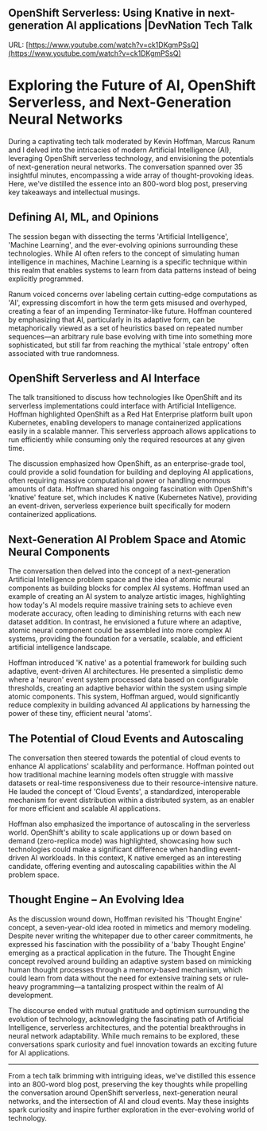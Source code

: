 ## OpenShift Serverless: Using Knative in next-generation AI applications |DevNation Tech Talk

URL: [https://www.youtube.com/watch?v=ck1DKgmPSsQ](https://www.youtube.com/watch?v=ck1DKgmPSsQ)

# Exploring the Future of AI, OpenShift Serverless, and Next-Generation Neural Networks

During a captivating tech talk moderated by Kevin Hoffman, Marcus Ranum and I delved into the intricacies of modern Artificial Intelligence (AI), leveraging OpenShift serverless technology, and envisioning the potentials of next-generation neural networks. The conversation spanned over 35 insightful minutes, encompassing a wide array of thought-provoking ideas. Here, we've distilled the essence into an 800-word blog post, preserving key takeaways and intellectual musings.

## Defining AI, ML, and Opinions

The session began with dissecting the terms 'Artificial Intelligence', 'Machine Learning', and the ever-evolving opinions surrounding these technologies. While AI often refers to the concept of simulating human intelligence in machines, Machine Learning is a specific technique within this realm that enables systems to learn from data patterns instead of being explicitly programmed.

Ranum voiced concerns over labeling certain cutting-edge computations as 'AI', expressing discomfort in how the term gets misused and overhyped, creating a fear of an impending Terminator-like future. Hoffman countered by emphasizing that AI, particularly in its adaptive form, can be metaphorically viewed as a set of heuristics based on repeated number sequences—an arbitrary rule base evolving with time into something more sophisticated, but still far from reaching the mythical 'stale entropy' often associated with true randomness.

## OpenShift Serverless and AI Interface

The talk transitioned to discuss how technologies like OpenShift and its serverless implementations could interface with Artificial Intelligence. Hoffman highlighted OpenShift as a Red Hat Enterprise platform built upon Kubernetes, enabling developers to manage containerized applications easily in a scalable manner. This serverless approach allows applications to run efficiently while consuming only the required resources at any given time.

The discussion emphasized how OpenShift, as an enterprise-grade tool, could provide a solid foundation for building and deploying AI applications, often requiring massive computational power or handling enormous amounts of data. Hoffman shared his ongoing fascination with OpenShift's 'knative' feature set, which includes K native (Kubernetes Native), providing an event-driven, serverless experience built specifically for modern containerized applications.

## Next-Generation AI Problem Space and Atomic Neural Components

The conversation then delved into the concept of a next-generation Artificial Intelligence problem space and the idea of atomic neural components as building blocks for complex AI systems. Hoffman used an example of creating an AI system to analyze artistic images, highlighting how today's AI models require massive training sets to achieve even moderate accuracy, often leading to diminishing returns with each new dataset addition. In contrast, he envisioned a future where an adaptive, atomic neural component could be assembled into more complex AI systems, providing the foundation for a versatile, scalable, and efficient artificial intelligence landscape.

Hoffman introduced 'K native' as a potential framework for building such adaptive, event-driven AI architectures. He presented a simplistic demo where a 'neuron' event system processed data based on configurable thresholds, creating an adaptive behavior within the system using simple atomic components. This system, Hoffman argued, would significantly reduce complexity in building advanced AI applications by harnessing the power of these tiny, efficient neural 'atoms'.

## The Potential of Cloud Events and Autoscaling

The conversation then steered towards the potential of cloud events to enhance AI applications' scalability and performance. Hoffman pointed out how traditional machine learning models often struggle with massive datasets or real-time responsiveness due to their resource-intensive nature. He lauded the concept of 'Cloud Events', a standardized, interoperable mechanism for event distribution within a distributed system, as an enabler for more efficient and scalable AI applications.

Hoffman also emphasized the importance of autoscaling in the serverless world. OpenShift's ability to scale applications up or down based on demand (zero-replica mode) was highlighted, showcasing how such technologies could make a significant difference when handling event-driven AI workloads. In this context, K native emerged as an interesting candidate, offering eventing and autoscaling capabilities within the AI problem space.

## Thought Engine – An Evolving Idea

As the discussion wound down, Hoffman revisited his 'Thought Engine' concept, a seven-year-old idea rooted in mimetics and memory modeling. Despite never writing the whitepaper due to other career commitments, he expressed his fascination with the possibility of a 'baby Thought Engine' emerging as a practical application in the future. The Thought Engine concept revolved around building an adaptive system based on mimicking human thought processes through a memory-based mechanism, which could learn from data without the need for extensive training sets or rule-heavy programming—a tantalizing prospect within the realm of AI development.

The discourse ended with mutual gratitude and optimism surrounding the evolution of technology, acknowledging the fascinating path of Artificial Intelligence, serverless architectures, and the potential breakthroughs in neural network adaptability. While much remains to be explored, these conversations spark curiosity and fuel innovation towards an exciting future for AI applications.

---

From a tech talk brimming with intriguing ideas, we've distilled this essence into an 800-word blog post, preserving the key thoughts while propelling the conversation around OpenShift serverless, next-generation neural networks, and the intersection of AI and cloud events. May these insights spark curiosity and inspire further exploration in the ever-evolving world of technology.



